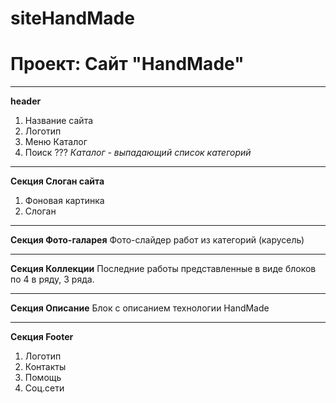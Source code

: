 # siteHandMade
# Проект: Сайт "HandMade" 
*************************
**header**
1. Название сайта 
2. Логотип
3. Меню Каталог
4. Поиск ???
  *Каталог - выпадающий список категорий*
**********************
**Секция Слоган сайта**
1. Фоновая картинка
2. Слоган
*******************
**Секция Фото-галарея**
Фото-слайдер работ из категорий (карусель)
***************************
**Секция Коллекции**
Последние работы представленные в виде блоков по 4 в ряду, 3 ряда.
*******************
**Секция Описание**
Блок с описанием технологии HandMade
*****************
**Секция Footer**
1. Логотип 
2. Контакты
3. Помощь
4. Соц.сети
